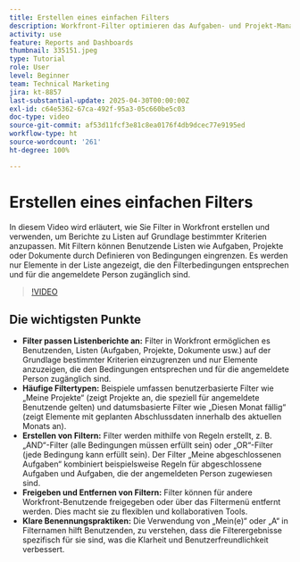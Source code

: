 ```yaml
---
title: Erstellen eines einfachen Filters
description: Workfront-Filter optimieren das Aufgaben- und Projekt-Management, indem sie es den Benutzenden ermöglichen, Listen anhand von Kriterien wie Benutzerzuweisungen, Fristen und Abschlussstatus anzupassen, was Workflows effizienter und kollaborativer macht.
activity: use
feature: Reports and Dashboards
thumbnail: 335151.jpeg
type: Tutorial
role: User
level: Beginner
team: Technical Marketing
jira: kt-8857
last-substantial-update: 2025-04-30T00:00:00Z
exl-id: c64e5362-67ca-492f-95a3-05c660be5c03
doc-type: video
source-git-commit: af53d11fcf3e81c8ea0176f4db9dcec77e9195ed
workflow-type: ht
source-wordcount: '261'
ht-degree: 100%

---
```


# Erstellen eines einfachen Filters

In diesem Video wird erläutert, wie Sie Filter in Workfront erstellen und verwenden, um Berichte zu Listen auf Grundlage bestimmter Kriterien anzupassen. Mit Filtern können Benutzende Listen wie Aufgaben, Projekte oder Dokumente durch Definieren von Bedingungen eingrenzen. Es werden nur Elemente in der Liste angezeigt, die den Filterbedingungen entsprechen und für die angemeldete Person zugänglich sind.


>[!VIDEO](https://video.tv.adobe.com/v/335151/?quality=12&learn=on&enablevpops)

## Die wichtigsten Punkte

* **Filter passen Listenberichte an:** Filter in Workfront ermöglichen es Benutzenden, Listen (Aufgaben, Projekte, Dokumente usw.) auf der Grundlage bestimmter Kriterien einzugrenzen und nur Elemente anzuzeigen, die den Bedingungen entsprechen und für die angemeldete Person zugänglich sind.
* **Häufige Filtertypen:** Beispiele umfassen benutzerbasierte Filter wie „Meine Projekte“ (zeigt Projekte an, die speziell für angemeldete Benutzende gelten) und datumsbasierte Filter wie „Diesen Monat fällig“ (zeigt Elemente mit geplanten Abschlussdaten innerhalb des aktuellen Monats an).
* **Erstellen von Filtern:** Filter werden mithilfe von Regeln erstellt, z. B. „AND“-Filter (alle Bedingungen müssen erfüllt sein) oder „OR“-Filter (jede Bedingung kann erfüllt sein). Der Filter „Meine abgeschlossenen Aufgaben“ kombiniert beispielsweise Regeln für abgeschlossene Aufgaben und Aufgaben, die der angemeldeten Person zugewiesen sind.
* **Freigeben und Entfernen von Filtern:** Filter können für andere Workfront-Benutzende freigegeben oder über das Filtermenü entfernt werden. Dies macht sie zu flexiblen und kollaborativen Tools. 
* **Klare Benennungspraktiken:** Die Verwendung von „Mein(e)“ oder „A“ in Filternamen hilft Benutzenden, zu verstehen, dass die Filterergebnisse spezifisch für sie sind, was die Klarheit und Benutzerfreundlichkeit verbessert. 

